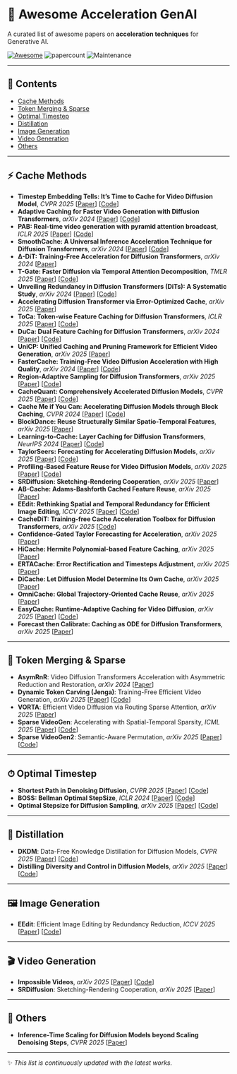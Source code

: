 # 🚀 Awesome Acceleration GenAI  
A curated list of awesome papers on **acceleration techniques** for Generative AI.  

[![Awesome](https://cdn.rawgit.com/sindresorhus/awesome/d7305f38d29fed78fa85652e3a63e154dd8e8829/media/badge.svg)](https://github.com/sindresorhus/awesome)
![papercount](https://img.shields.io/badge/paper_count-70+-pink)
![Maintenance](https://img.shields.io/badge/maintained%3F-yes-green.svg)

---

## 📑 Contents
- [Cache Methods](#-cache-methods)
- [Token Merging & Sparse](#-token-merging--sparse)
- [Optimal Timestep](#-optimal-timestep)
- [Distillation](#-distillation)
- [Image Generation](#-image-generation)
- [Video Generation](#-video-generation)
- [Others](#-others)

---

## ⚡ Cache Methods

- **Timestep Embedding Tells: It’s Time to Cache for Video Diffusion Model**, *CVPR 2025* [[Paper](https://arxiv.org/pdf/2411.19108)] [[Code](https://liewfeng.github.io/TeaCache/)]  
- **Adaptive Caching for Faster Video Generation with Diffusion Transformers**, *arXiv 2024* [[Paper](https://arxiv.org/pdf/2411.02397)] [[Code](https://adacache-dit.github.io/)]  
- **PAB: Real-time video generation with pyramid attention broadcast**, *ICLR 2025* [[Paper](https://arxiv.org/pdf/2408.12588)] [[Code](https://github.com/NUS-HPC-AI-Lab/VideoSys)]  
- **SmoothCache: A Universal Inference Acceleration Technique for Diffusion Transformers**, *arXiv 2024* [[Paper](https://arxiv.org/pdf/2411.10510)] [[Code](https://github.com/Roblox/SmoothCache)]  
- **Δ-DiT: Training-Free Acceleration for Diffusion Transformers**, *arXiv 2024* [[Paper](https://arxiv.org/pdf/2406.01125)]  
- **T-Gate: Faster Diffusion via Temporal Attention Decomposition**, *TMLR 2025* [[Paper](https://arxiv.org/abs/2404.02747)] [[Code](https://github.com/HaozheLiu-ST/T-GATE)]  
- **Unveiling Redundancy in Diffusion Transformers (DiTs): A Systematic Study**, *arXiv 2024* [[Paper](https://arxiv.org/abs/2411.13588)] [[Code](https://github.com/xdit-project/DiTCacheAnalysis)]  
- **Accelerating Diffusion Transformer via Error-Optimized Cache**, *arXiv 2025* [[Paper](https://arxiv.org/pdf/2501.19243)]  
- **ToCa: Token-wise Feature Caching for Diffusion Transformers**, *ICLR 2025* [[Paper](https://arxiv.org/abs/2410.05317)] [[Code](https://github.com/Shenyi-Z/ToCa)]  
- **DuCa: Dual Feature Caching for Diffusion Transformers**, *arXiv 2024* [[Paper](https://arxiv.org/abs/2412.18911)] [[Code](https://github.com/Shenyi-Z/DuCa)]  
- **UniCP: Unified Caching and Pruning Framework for Efficient Video Generation**, *arXiv 2025* [[Paper](https://arxiv.org/pdf/2502.04393)]  
- **FasterCache: Training-Free Video Diffusion Acceleration with High Quality**, *arXiv 2024* [[Paper](https://arxiv.org/pdf/2410.19355)] [[Code](https://vchitect.github.io/FasterCache/)]  
- **Region-Adaptive Sampling for Diffusion Transformers**, *arXiv 2025* [[Paper](https://arxiv.org/pdf/2502.10389)] [[Code](https://microsoft.github.io/RAS/)]  
- **CacheQuant: Comprehensively Accelerated Diffusion Models**, *CVPR 2025* [[Paper](https://arxiv.org/pdf/2503.01323v1)] [[Code](https://github.com/BienLuky/CacheQuant)]  
- **Cache Me if You Can: Accelerating Diffusion Models through Block Caching**, *CVPR 2024* [[Paper](https://openaccess.thecvf.com/content/CVPR2024/papers/Wimbauer_Cache_Me_if_You_Can_Accelerating_Diffusion_Models_through_Block_CVPR_2024_paper.pdf)] [[Code](https://fwmb.github.io/blockcaching/#)]  
- **BlockDance: Reuse Structurally Similar Spatio-Temporal Features**, *arXiv 2025* [[Paper](https://arxiv.org/pdf/2503.15927)]  
- **Learning-to-Cache: Layer Caching for Diffusion Transformers**, *NeurIPS 2024* [[Paper](https://arxiv.org/pdf/2406.01733)] [[Code](https://github.com/horseee/learning-to-cache)]  
- **TaylorSeers: Forecasting for Accelerating Diffusion Models**, *arXiv 2025* [[Paper](https://arxiv.org/pdf/2503.06923)] [[Code](https://github.com/Shenyi-Z/TaylorSeer)]  
- **Profiling-Based Feature Reuse for Video Diffusion Models**, *arXiv 2025* [[Paper](https://arxiv.org/pdf/2504.03140)] [[Code](https://github.com/GeekGuru123/ProfilingDiT/tree/main)]  
- **SRDiffusion: Sketching-Rendering Cooperation**, *arXiv 2025* [[Paper](https://arxiv.org/pdf/2505.19151)]  
- **AB-Cache: Adams-Bashforth Cached Feature Reuse**, *arXiv 2025* [[Paper](https://arxiv.org/pdf/2504.10540)]  
- **EEdit: Rethinking Spatial and Temporal Redundancy for Efficient Image Editing**, *ICCV 2025* [[Paper](https://arxiv.org/pdf/2503.10270)] [[Code](https://github.com/yuriYanZeXuan/EEdit?tab=readme-ov-file)]  
- **CacheDiT: Training-free Cache Acceleration Toolbox for Diffusion Transformers**, *arXiv 2025* [[Code](https://github.com/vipshop/cache-dit?tab=readme-ov-file)]  
- **Confidence-Gated Taylor Forecasting for Acceleration**, *arXiv 2025* [[Paper](https://arxiv.org/pdf/2508.02240)]  
- **HiCache: Hermite Polynomial-based Feature Caching**, *arXiv 2025* [[Paper](https://arxiv.org/pdf/2508.16984)]  
- **ERTACache: Error Rectification and Timesteps Adjustment**, *arXiv 2025* [[Paper](https://arxiv.org/pdf/2508.21091)]  
- **DiCache: Let Diffusion Model Determine Its Own Cache**, *arXiv 2025* [[Paper](https://www.arxiv.org/abs/2508.17356)]  
- **OmniCache: Global Trajectory-Oriented Cache Reuse**, *arXiv 2025* [[Paper](https://www.arxiv.org/pdf/2508.16212)]  
- **EasyCache: Runtime-Adaptive Caching for Video Diffusion**, *arXiv 2025* [[Paper](https://arxiv.org/pdf/2507.02860)] [[Code](https://github.com/H-EmbodVis/EasyCache)]  
- **Forecast then Calibrate: Caching as ODE for Diffusion Transformers**, *arXiv 2025* [[Paper](https://arxiv.org/pdf/2508.16211)]  

---

## 🔀 Token Merging & Sparse

- **AsymRnR**: Video Diffusion Transformers Acceleration with Asymmetric Reduction and Restoration, *arXiv 2024* [[Paper](https://arxiv.org/abs/2412.11706)]  
- **Dynamic Token Carving (Jenga)**: Training-Free Efficient Video Generation, *arXiv 2025* [[Paper](https://arxiv.org/pdf/2505.16864)] [[Code](https://github.com/dvlab-research/Jenga)]  
- **VORTA**: Efficient Video Diffusion via Routing Sparse Attention, *arXiv 2025* [[Paper](https://arxiv.org/pdf/2505.18809)]  
- **Sparse VideoGen**: Accelerating with Spatial-Temporal Sparsity, *ICML 2025* [[Paper](https://arxiv.org/pdf/2502.01776)] [[Code](https://github.com/svg-project/Sparse-VideoGen)]  
- **Sparse VideoGen2**: Semantic-Aware Permutation, *arXiv 2025* [[Paper](https://arxiv.org/pdf/2505.18875)] [[Code](https://github.com/svg-project/Sparse-VideoGen)]  

---

## ⏱ Optimal Timestep

- **Shortest Path in Denoising Diffusion**, *CVPR 2025* [[Paper](https://arxiv.org/pdf/2503.03265)] [[Code](https://github.com/UnicomAI/ShortDF)]  
- **BOSS: Bellman Optimal StepSize**, *ICLR 2024* [[Paper](https://arxiv.org/pdf/2312.16414)] [[Code](https://github.com/nguyenngocbaocmt02/BOSS)]  
- **Optimal Stepsize for Diffusion Sampling**, *arXiv 2025* [[Paper](https://arxiv.org/pdf/2503.21774v1)] [[Code](https://github.com/bebebe666/OptimalSteps)]  

---

## 🎯 Distillation

- **DKDM**: Data-Free Knowledge Distillation for Diffusion Models, *CVPR 2025* [[Paper](https://arxiv.org/pdf/2409.03550)] [[Code](https://github.com/qianlong0502/DKDM)]  
- **Distilling Diversity and Control in Diffusion Models**, *arXiv 2025* [[Paper](https://arxiv.org/pdf/2503.10637)] [[Code](https://distillation.baulab.info/)]  

---

## 🖼 Image Generation

- **EEdit**: Efficient Image Editing by Redundancy Reduction, *ICCV 2025* [[Paper](https://arxiv.org/pdf/2503.10270)] [[Code](https://github.com/yuriYanZeXuan/EEdit)]  

---

## 🎬 Video Generation

- **Impossible Videos**, *arXiv 2025* [[Paper](https://arxiv.org/pdf/2503.14378)] [[Code](https://github.com/showlab/Impossible-Videos)]  
- **SRDiffusion**: Sketching-Rendering Cooperation, *arXiv 2025* [[Paper](https://arxiv.org/pdf/2505.19151)]  

---

## 📌 Others

- **Inference-Time Scaling for Diffusion Models beyond Scaling Denoising Steps**, *CVPR 2025* [[Paper](https://arxiv.org/pdf/2501.09732)]  

---

✨ *This list is continuously updated with the latest works.*  
